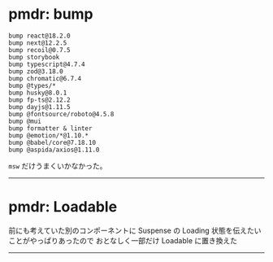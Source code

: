 # pmdr: bump

```
bump react@18.2.0
bump next@12.2.5
bump recoil@0.7.5
bump storybook
bump typescript@4.7.4
bump zod@3.18.0
bump chromatic@6.7.4
bump @types/*
bump husky@8.0.1
bump fp-ts@2.12.2
bump dayjs@1.11.5
bump @fontsource/roboto@4.5.8
bump @mui
bump formatter & linter
bump @emotion/*@1.10.*
bump @babel/core@7.18.10
bump @aspida/axios@1.11.0
```

`msw` だけうまくいかなかった。

---

# pmdr: Loadable

前にも考えていた別のコンポーネントに Suspense の Loading 状態を伝えたいことがやっぱりあったので
おとなしく一部だけ Loadable に置き換えた

---
